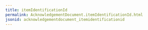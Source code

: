 ```yaml
---
title: itemIdentificationId
permalink: AcknowledgementDocument.itemIdentificationId.html
jsonid: acknowledgementdocument_itemidentificationid
---
```

